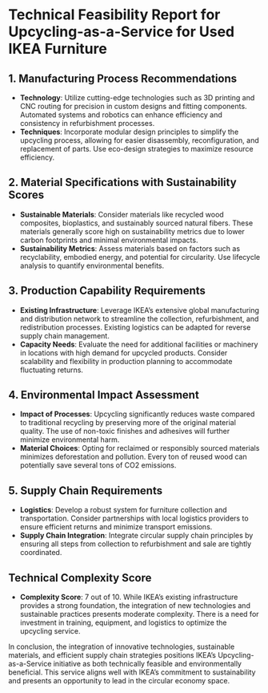 # Technical Feasibility Report for Upcycling-as-a-Service for Used IKEA Furniture

## 1. Manufacturing Process Recommendations
- **Technology**: Utilize cutting-edge technologies such as 3D printing and CNC routing for precision in custom designs and fitting components. Automated systems and robotics can enhance efficiency and consistency in refurbishment processes.
- **Techniques**: Incorporate modular design principles to simplify the upcycling process, allowing for easier disassembly, reconfiguration, and replacement of parts. Use eco-design strategies to maximize resource efficiency.

## 2. Material Specifications with Sustainability Scores
- **Sustainable Materials**: Consider materials like recycled wood composites, bioplastics, and sustainably sourced natural fibers. These materials generally score high on sustainability metrics due to lower carbon footprints and minimal environmental impacts.
- **Sustainability Metrics**: Assess materials based on factors such as recyclability, embodied energy, and potential for circularity. Use lifecycle analysis to quantify environmental benefits.

## 3. Production Capability Requirements
- **Existing Infrastructure**: Leverage IKEA’s extensive global manufacturing and distribution network to streamline the collection, refurbishment, and redistribution processes. Existing logistics can be adapted for reverse supply chain management.
- **Capacity Needs**: Evaluate the need for additional facilities or machinery in locations with high demand for upcycled products. Consider scalability and flexibility in production planning to accommodate fluctuating returns.

## 4. Environmental Impact Assessment
- **Impact of Processes**: Upcycling significantly reduces waste compared to traditional recycling by preserving more of the original material quality. The use of non-toxic finishes and adhesives will further minimize environmental harm.
- **Material Choices**: Opting for reclaimed or responsibly sourced materials minimizes deforestation and pollution. Every ton of reused wood can potentially save several tons of CO2 emissions.

## 5. Supply Chain Requirements
- **Logistics**: Develop a robust system for furniture collection and transportation. Consider partnerships with local logistics providers to ensure efficient returns and minimize transport emissions.
- **Supply Chain Integration**: Integrate circular supply chain principles by ensuring all steps from collection to refurbishment and sale are tightly coordinated.

## Technical Complexity Score
- **Complexity Score**: 7 out of 10. While IKEA’s existing infrastructure provides a strong foundation, the integration of new technologies and sustainable practices presents moderate complexity. There is a need for investment in training, equipment, and logistics to optimize the upcycling service.

In conclusion, the integration of innovative technologies, sustainable materials, and efficient supply chain strategies positions IKEA’s Upcycling-as-a-Service initiative as both technically feasible and environmentally beneficial. This service aligns well with IKEA’s commitment to sustainability and presents an opportunity to lead in the circular economy space.